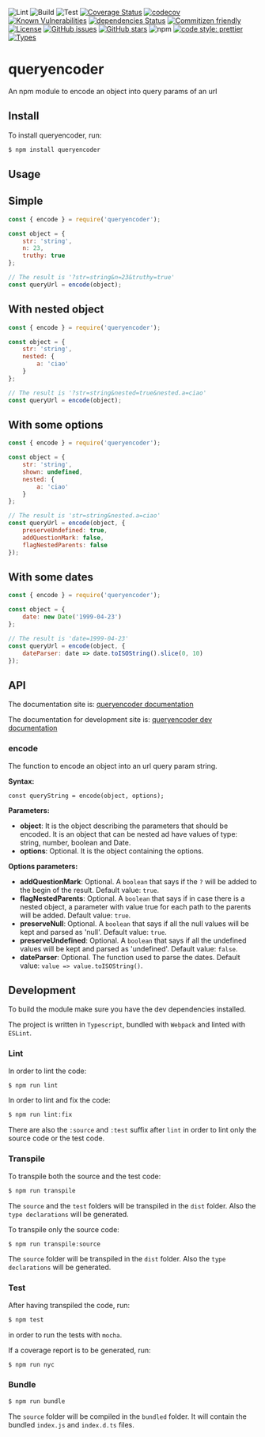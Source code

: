 ![Lint](https://github.com/euberdeveloper/queryencoder/workflows/Lint/badge.svg)
![Build](https://github.com/euberdeveloper/queryencoder/workflows/Build/badge.svg)
![Test](https://github.com/euberdeveloper/queryencoder/workflows/Test/badge.svg)
[![Coverage Status](https://coveralls.io/repos/github/euberdeveloper/queryencoder/badge.svg?branch=main)](https://coveralls.io/github/euberdeveloper/queryencoder?branch=main)
[![codecov](https://codecov.io/gh/euberdeveloper/queryencoder/branch/main/graph/badge.svg?token=4YW49XC338)](https://codecov.io/gh/euberdeveloper/queryencoder)
[![Known Vulnerabilities](https://snyk.io/test/github/euberdeveloper/queryencoder/badge.svg?targetFile=package.json)](https://snyk.io/test/github/euberdeveloper/queryencoder?targetFile=package.json)
[![dependencies Status](https://david-dm.org/euberdeveloper/queryencoder/status.svg)](https://david-dm.org/euberdeveloper/queryencoder)
[![Commitizen friendly](https://img.shields.io/badge/commitizen-friendly-brightgreen.svg)](http://commitizen.github.io/cz-cli/)
[![License](https://img.shields.io/npm/l/queryencoder.svg)](https://github.com/euberdeveloper/queryencoder/blob/master/LICENSE)
[![GitHub issues](https://img.shields.io/github/issues/euberdeveloper/queryencoder.svg)](https://github.com/euberdeveloper/queryencoder/issues)
[![GitHub stars](https://img.shields.io/github/stars/euberdeveloper/queryencoder.svg)](https://github.com/euberdeveloper/queryencoder/stargazers)
![npm](https://img.shields.io/npm/v/queryencoder.svg)
[![code style: prettier](https://img.shields.io/badge/code_style-prettier-ff69b4.svg)](https://github.com/prettier/prettier)
[![Types](https://img.shields.io/npm/types/queryencoder.svg)](https://www.npmjs.com/package/queryencoder)

# queryencoder
An npm module to encode an object into query params of an url

## Install

To install queryencoder, run:

```bash
$ npm install queryencoder
```

## Usage

## Simple

```js
const { encode } = require('queryencoder');

const object = {
    str: 'string',
    n: 23,
    truthy: true
};

// The result is '?str=string&n=23&truthy=true'
const queryUrl = encode(object);
```

## With nested object

```js
const { encode } = require('queryencoder');

const object = {
    str: 'string',
    nested: {
        a: 'ciao'
    }
};

// The result is '?str=string&nested=true&nested.a=ciao'
const queryUrl = encode(object);
```

## With some options

```js
const { encode } = require('queryencoder');

const object = {
    str: 'string',
    shown: undefined,
    nested: {
        a: 'ciao'
    }
};

// The result is 'str=string&nested.a=ciao'
const queryUrl = encode(object, {
    preserveUndefined: true,
    addQuestionMark: false,
    flagNestedParents: false
});
```

## With some dates

```js
const { encode } = require('queryencoder');

const object = {
    date: new Date('1999-04-23')
};

// The result is 'date=1999-04-23'
const queryUrl = encode(object, {
    dateParser: date => date.toISOString().slice(0, 10)
});
```

## API

The documentation site is: [queryencoder documentation](https://queryencoder.euber.dev)

The documentation for development site is: [queryencoder dev documentation](https://queryencoder-dev.euber.dev)

### encode

The function to encode an object into an url query param string.

**Syntax:**

`const queryString = encode(object, options);`

**Parameters:**

* __object__: It is the object describing the parameters that should be encoded. It is an object that can be nested ad have values of type: string, number, boolean and Date.
* __options__: Optional. It is the object containing the options.

**Options parameters:**

* __addQuestionMark__: Optional. A `boolean` that says if the `?` will be added to the begin of the result. Default value: `true`.
* __flagNestedParents__: Optional. A `boolean` that says if in case there is a nested object, a parameter with value true for each path to the parents will be added. Default value: `true`.
* __preserveNull__: Optional. A `boolean` that says if all the null values will be kept and parsed as 'null'. Default value: `true`.
* __preserveUndefined__: Optional. A `boolean` that says if all the undefined values will be kept and parsed as 'undefined'. Default value: `false`.
* __dateParser__: Optional. The function used to parse the dates. Default value: `value => value.toISOString()`.

## Development

To build the module make sure you have the dev dependencies installed.

The project is written in `Typescript`, bundled with `Webpack` and linted with `ESLint`.

### Lint

In order to lint the code:

```bash
$ npm run lint
```

In order to lint and fix the code:

```bash
$ npm run lint:fix
```

There are also the `:source` and `:test` suffix after `lint` in order to lint only the source code or the test code.

### Transpile

To transpile both the source and the test code:

```bash
$ npm run transpile
```

The `source` and the `test` folders will be transpiled in the `dist` folder. Also the `type declarations` will be generated.


To transpile only the source code:

```bash
$ npm run transpile:source
```

The `source` folder will be transpiled in the `dist` folder. Also the `type declarations` will be generated.

### Test

After having transpiled the code, run:

```bash
$ npm test
```

in order to run the tests with `mocha`.

If a coverage report is to be generated, run:

```bash
$ npm run nyc
```

### Bundle

```bash
$ npm run bundle
```

The `source` folder will be compiled in the `bundled` folder. It will contain the bundled `index.js` and `index.d.ts` files.
